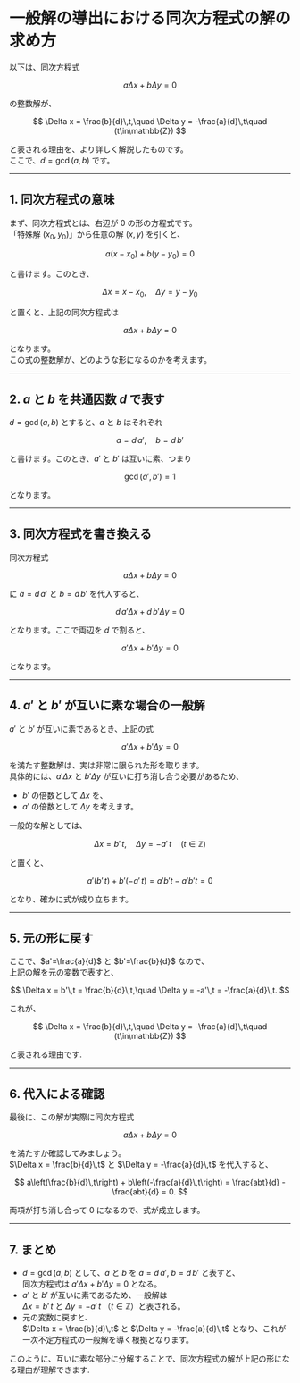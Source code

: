 # 一般解の導出における同次方程式の解の求め方

以下は、同次方程式

$$
a\Delta x + b\Delta y = 0
$$

の整数解が、

$$
\Delta x = \frac{b}{d}\,t,\quad \Delta y = -\frac{a}{d}\,t\quad (t\in\mathbb{Z})
$$

と表される理由を、より詳しく解説したものです。  
ここで、$d = \gcd(a, b)$ です。

---

## 1. 同次方程式の意味

まず、同次方程式とは、右辺が 0 の形の方程式です。  
「特殊解 $(x_0, y_0)$」から任意の解 $(x, y)$ を引くと、

$$
a(x-x_0)+b(y-y_0)=0
$$

と書けます。このとき、

$$
\Delta x = x-x_0,\quad \Delta y = y-y_0
$$

と置くと、上記の同次方程式は

$$
a\Delta x + b\Delta y = 0
$$

となります。  
この式の整数解が、どのような形になるのかを考えます。

---

## 2. $a$ と $b$ を共通因数 $d$ で表す

$d = \gcd(a, b)$ とすると、$a$ と $b$ はそれぞれ

$$
a = d\,a',\quad b = d\,b'
$$

と書けます。このとき、$a'$ と $b'$ は互いに素、つまり

$$
\gcd(a', b') = 1
$$

となります。

---

## 3. 同次方程式を書き換える

同次方程式

$$
a\Delta x + b\Delta y = 0
$$

に $a = d\,a'$ と $b = d\,b'$ を代入すると、

$$
d\,a'\Delta x + d\,b'\Delta y = 0
$$

となります。ここで両辺を $d$ で割ると、

$$
a'\Delta x + b'\Delta y = 0
$$

となります。

---

## 4. $a'$ と $b'$ が互いに素な場合の一般解

$a'$ と $b'$ が互いに素であるとき、上記の式

$$
a'\Delta x + b'\Delta y = 0
$$

を満たす整数解は、実は非常に限られた形を取ります。  
具体的には、$a'\Delta x$ と $b'\Delta y$ が互いに打ち消し合う必要があるため、

- $b'$ の倍数として $\Delta x$ を、
- $a'$ の倍数として $\Delta y$ を考えます。

一般的な解としては、

$$
\Delta x = b'\,t,\quad \Delta y = -a'\,t \quad (t\in\mathbb{Z})
$$

と置くと、

$$
a'(b'\,t) + b'(-a'\,t) = a'b't - a'b't = 0
$$

となり、確かに式が成り立ちます。

---

## 5. 元の形に戻す

ここで、$a'=\frac{a}{d}$ と $b'=\frac{b}{d}$ なので、  
上記の解を元の変数で表すと、

$$
\Delta x = b'\,t = \frac{b}{d}\,t,\quad \Delta y = -a'\,t = -\frac{a}{d}\,t.
$$

これが、

$$
\Delta x = \frac{b}{d}\,t,\quad \Delta y = -\frac{a}{d}\,t\quad (t\in\mathbb{Z})
$$

と表される理由です.

---

## 6. 代入による確認

最後に、この解が実際に同次方程式

$$
a\Delta x + b\Delta y = 0
$$

を満たすか確認してみましょう。  
$\Delta x = \frac{b}{d}\,t$ と $\Delta y = -\frac{a}{d}\,t$ を代入すると、

$$
a\left(\frac{b}{d}\,t\right) + b\left(-\frac{a}{d}\,t\right) = \frac{abt}{d} - \frac{abt}{d} = 0.
$$

両項が打ち消し合って 0 になるので、式が成立します。

---

## 7. まとめ

- $d = \gcd(a,b)$ として、$a$ と $b$ を $a = d\,a'$, $b = d\,b'$ と表すと、  
  同次方程式は $a'\Delta x + b'\Delta y = 0$ となる。
- $a'$ と $b'$ が互いに素であるため、一般解は  
  $\Delta x = b'\,t$ と $\Delta y = -a'\,t$ （$t\in\mathbb{Z}$）と表される。
- 元の変数に戻すと、  
  $\Delta x = \frac{b}{d}\,t$ と $\Delta y = -\frac{a}{d}\,t$ となり、これが一次不定方程式の一般解を導く根拠となります。

このように、互いに素な部分に分解することで、同次方程式の解が上記の形になる理由が理解できます.
